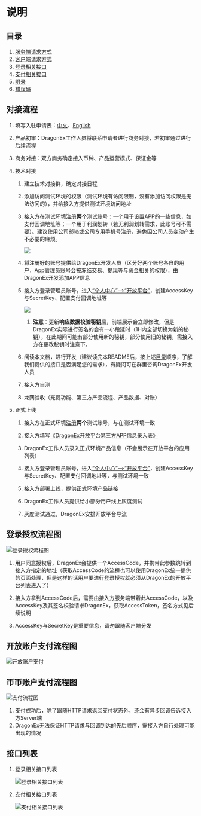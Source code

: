 # 说明

## 目录

1. [服务端请求方式](./1.服务端请求方式.md)
2. [客户端请求方式](./2.客户端请求方式.md)
3. [登录相关接口](./3.登录相关接口.md)
4. [支付相关接口](./4.支付相关接口.md)
5. [附录](./5.附录.md)
6. [错误码](./6.错误码.md)

## 对接流程

1. 填写入驻申请表：[中文](https://jinshuju.net/f/MM1Ncj)、[English](https://jinshuju.net/f/kmMfWK)

2. 产品初审：DragonEx工作人员将联系申请者进行商务对接，若初审通过进行后续流程

3. 商务对接：双方商务确定接入币种、产品运营模式、保证金等

4. 技术对接
   1. 建立技术对接群，确定对接日程
   
   2. 添加访问测试环境的权限（测试环境有访问限制，没有添加访问权限是无法访问的），并给接入方提供测试环境访问地址
   
   3. 接入方在测试环境[注册](https://test.dragonex.co/zh-hans/account/register)**两个**测试账号：一个用于设置APP的一些信息，如支付回调地址等；一个用于利润划转（若无利润划转需求，此账号可不需要）。建议使用公司邮箱或公司专用手机号注册，避免因公司人员变动产生不必要的麻烦。
   
      ![](./images/注册.png)

   4. 将注册好的账号提供给DragonEx开发人员（区分好两个账号各自的用户，App管理员账号会被冻结交易、提现等与资金相关的权限），由DragonEx开发添加APP信息

   5. 接入方登录管理员账号，进入[“个人中心”-->“开放平台”](https://test.dragonex.co/zh-hans/asset/open/app)，创建AccessKey与SecretKey、配置支付回调地址等

        ![](./images/配置APP信息.png)

       1. **注意**：更新**响应数据校验秘钥**后，前端展示会立即修改，但是DragonEx实际进行签名的会有一小段延时（1H内全部切换为新的秘钥），在此期间可能有部分使用新的秘钥，部分使用旧的秘钥，需接入方在更改秘钥时注意下。

   6. 阅读本文档，进行开发（建议读完本README后，按上述[目录](#目录)顺序，了解我们提供的接口是否满足您的需求），有疑问可在群里咨询DragonEx开发人员

   7. 接入方自测

   8.  龙网验收（充提功能、第三方产品流程、产品数据、对账）

1. 正式上线

   1. 接入方在正式环境[注册](https://dragonex.co/zh-hans/account/register)**两个**测试账号，与在测试环境一致

   2. 接入方填写[《DragonEx开放平台第三方APP信息录入表》](https://jinshuju.net/f/CRKUMu)
   
   3. DragonEx工作人员录入正式环境产品信息（不会展示在开放平台的应用列表）
   
   4. 接入方登录管理员账号，进入[“个人中心”-->“开放平台”](https://dragonex.co/zh-hans/asset/open/app)，创建AccessKey与SecretKey、配置支付回调地址等，与测试环境一致
   
   5. 接入方部署上线，提供正式环境产品链接
   
   6. DragonEx工作人员提供给小部分用户线上灰度测试
   
   7. 灰度测试通过，DragonEx安排开放平台导流

## 登录授权流程图

![**登录授权流程图**](./images/DragonEx开放平台-登录授权流程图.png)

 1. 用户同意授权后，DragonEx会提供一个AccessCode，并携带此参数跳转到接入方指定的地址（获取AccessCode的流程也可以使用DragonEx统一提供的页面处理，但是这样的话用户要进行登录授权就必须从DragonEx的开放平台列表进入了）

 2. 接入方拿到AccessCode后，需要由接入方服务端带着此AccessCode，以及AccessKey及其签名校验请求DragonEx，获取AccessToken，签名方式见后续说明

 3. AccessKey与SecretKey是重要信息，请勿跟随客户端分发

## 开放账户支付流程图

![开放账户支付](./images/DragonEx开放平台-开放账户支付流程图.png)

## 币币账户支付流程图

![支付流程图](./images/DragonEx开放平台-币币账户支付流程图.png)

 1. 支付成功后，除了跟随HTTP请求返回支付状态外，还会有异步回调告诉接入方Server端
 2. DragonEx无法保证HTTP请求与回调到达的先后顺序，需接入方自行处理可能出现的情况


## 接口列表

1. 登录相关接口列表
   
    ![登录相关接口列表](./images/login_apis.svg)

2. 支付相关接口列表
   
    ![支付相关接口列表](./images/payment_apis.svg)